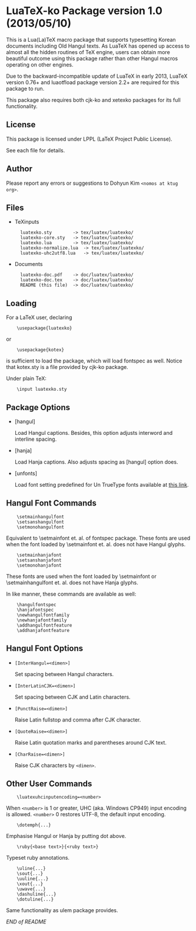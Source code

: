 
LuaTeX-ko Package version 1.0 (2013/05/10)
==========================================

This is a Lua(La)TeX macro package that supports typesetting Korean
documents including Old Hangul texts. As LuaTeX has opened up access to
almost all the hidden routines of TeX engine, users can obtain more
beautiful outcome using this package rather than other Hangul macros
operating on other engines. 

Due to the backward-incompatible update of LuaTeX in early 2013, LuaTeX
version 0.76+ and luaotfload package version 2.2+ are required for this
package to run. 

This package also requires both cjk-ko and xetexko packages for its full
functionality.


License
-------

This package is licensed under LPPL (LaTeX Project Public License).

See each file for details.


Author
------

Please report any errors or suggestions to Dohyun Kim ``<nomos at ktug org>``.


Files
-----

- TeXinputs

		luatexko.sty		-> tex/luatex/luatexko/
		luatexko-core.sty	-> tex/luatex/luatexko/
		luatexko.lua		-> tex/luatex/luatexko/
		luatexko-normalize.lua	-> tex/luatex/luatexko/
		luatexko-uhc2utf8.lua	-> tex/luatex/luatexko/

- Documents

		luatexko-doc.pdf	-> doc/luatex/luatexko/
		luatexko-doc.tex	-> doc/luatex/luatexko/
		README (this file)	-> doc/luatex/luatexko/


Loading
-------

For a LaTeX user, declaring

		\usepackage{luatexko}
or

		\usepackage{kotex}
is sufficient to load the package, which will load fontspec as well.
Notice that kotex.sty is a file provided by cjk-ko package.

Under plain TeX:

		\input luatexko.sty 


Package Options
---------------

* [hangul]

    Load Hangul captions. Besides, this option adjusts interword and
    interline spacing.

* [hanja]

    Load Hanja captions. Also adjusts spacing as [hangul] option does.

* [unfonts]

    Load font setting predefined for Un TrueType fonts available at
    [this link](http://kldp.net/projects/unfonts/).


Hangul Font Commands
--------------------

		\setmainhangulfont
		\setsanshangulfont
		\setmonohangulfont
Equivalent to \setmainfont et. al. of fontspec package. These fonts are
used when the font loaded by \setmainfont et. al. does not have Hangul
glyphs.

		\setmainhanjafont
		\setsanshanjafont
		\setmonohanjafont
These fonts are used when the font loaded by \setmainfont or
\setmainhangulfont et. al. does not have Hanja glyphs.

In like manner, these commands are available as well:

		\hangulfontspec
		\hanjafontspec
		\newhangulfontfamily
		\newhanjafontfamily
		\addhangulfontfeature
		\addhanjafontfeature


Hangul Font Options
-------------------

* ``[InterHangul=<dimen>]``

    Set spacing between Hangul characters.

* ``[InterLatinCJK=<dimen>]``

    Set spacing between CJK and Latin characters.

* ``[PunctRaise=<dimen>]``

    Raise Latin fullstop and comma after CJK character.

* ``[QuoteRaise=<dimen>]``

    Raise Latin quotation marks and parentheses around CJK text.

* ``[CharRaise=<dimen>]``

    Raise CJK characters by ``<dimen>``.


Other User Commands
-------------------

		\luatexuhcinputencoding=<number>
When ``<number>`` is 1 or greater, UHC (aka. Windows CP949) input encoding
is allowed. ``<number>`` 0 restores UTF-8, the default input encoding.

		\dotemph{...}
Emphasise Hangul or Hanja by putting dot above.

		\ruby{<base text>}{<ruby text>}
Typeset ruby annotations.

		\uline{...}
		\sout{...}
		\uuline{...}
		\xout{...}
		\uwave{...}
		\dashuline{...}
		\dotuline{...}
Same functionality as ulem package provides.

*END of README*
